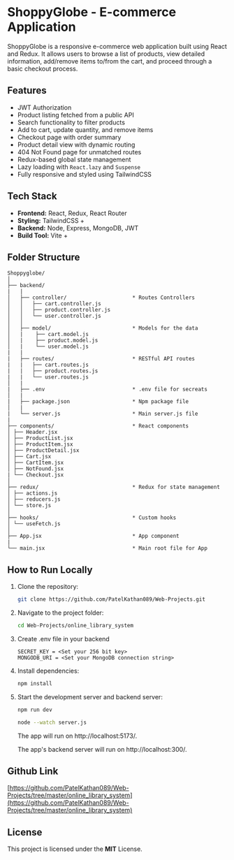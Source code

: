 # ShoppyGlobe - E-commerce Application

ShoppyGlobe is a responsive e-commerce web application built using React and Redux. It allows users to browse a list of products, view detailed information, add/remove items to/from the cart, and proceed through a basic checkout process.

## Features

- JWT Authorization
- Product listing fetched from a public API
- Search functionality to filter products
- Add to cart, update quantity, and remove items
- Checkout page with order summary
- Product detail view with dynamic routing
- 404 Not Found page for unmatched routes
- Redux-based global state management
- Lazy loading with `React.lazy` and `Suspense`
- Fully responsive and styled using TailwindCSS

## Tech Stack

- **Frontend:** React, Redux, React Router
- **Styling:** TailwindCSS +
- **Backend:** Node, Express, MongoDB, JWT
- **Build Tool:** Vite +

## Folder Structure

```
Shoppyglobe/
│
├── backend/
|   |
│   ├── controller/                     * Routes Controllers 
│   │   ├── cart.controller.js
│   │   ├── product.controller.js
│   │   └── user.controller.js
│   │
│   ├── model/                          * Models for the data
│   |    ├── cart.model.js
│   |    ├── product.model.js
│   |    └── user.model.js
|   |
|   ├── routes/                         * RESTful API routes
|   |   ├── cart.routes.js
|   |   ├── product.routes.js
|   |   └── user.routes.js
│   |
|   ├── .env                            * .env file for secreats
│   |
|   ├── package.json                    * Npm package file
│   |
|   └── server.js                       * Main server.js file   
|
├── components/                         * React components
│ ├── Header.jsx
│ ├── ProductList.jsx
│ ├── ProductItem.jsx
│ ├── ProductDetail.jsx
│ ├── Cart.jsx
│ ├── CartItem.jsx
│ ├── NotFound.jsx
| └── Checkout.jsx
│
├── redux/                              * Redux for state management
│ ├── actions.js
│ ├── reducers.js
│ └── store.js
│
├── hooks/                              * Custom hooks
│ └── useFetch.js
│
├── App.jsx                             * App component
|                             
└── main.jsx                            * Main root file for App
```

## How to Run Locally

1. Clone the repository:

    ```bash
    git clone https://github.com/PatelKathan089/Web-Projects.git
    ```  
2. Navigate to the project folder:
    ```bash
    cd Web-Projects/online_library_system
    ```
3. Create .env file in your backend
    ```
    SECRET_KEY = <Set your 256 bit key>
    MONGODB_URI = <Set your MongoDB connection string>
    ```
4. Install dependencies:
    ```bash
    npm install
    ```
5. Start the development server and backend server:
    ```bash
    npm run dev
    ```
    ```bash
    node --watch server.js
    ```
    The app will run on http://localhost:5173/.
    
    The app's backend server will run on http://localhost:300/.

## Github Link

[https://github.com/PatelKathan089/Web-Projects/tree/master/online_library_system](https://github.com/PatelKathan089/Web-Projects/tree/master/online_library_system)

## License

This project is licensed under the **MIT** License.
